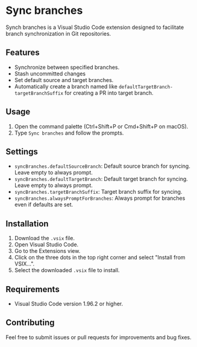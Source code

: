 # Sync branches

Synch branches is a Visual Studio Code extension designed to facilitate branch synchronization in Git repositories.

## Features

- Synchronize between specified branches.
- Stash uncommitted changes
- Set default source and target branches.
- Automatically create a branch named like `defaultTargetBranch-targetBranchSuffix` for creating a PR into target branch.

## Usage

1. Open the command palette (Ctrl+Shift+P or Cmd+Shift+P on macOS).
2. Type `Sync branches` and follow the prompts.

## Settings

- `syncBranches.defaultSourceBranch`: Default source branch for syncing. Leave empty to always prompt.
- `syncBranches.defaultTargetBranch`: Default target branch for syncing. Leave empty to always prompt.
- `syncBranches.targetBranchSuffix`: Target branch suffix for syncing.
- `syncBranches.alwaysPromptForBranches`: Always prompt for branches even if defaults are set.

## Installation

1. Download the `.vsix` file.
2. Open Visual Studio Code.
3. Go to the Extensions view.
4. Click on the three dots in the top right corner and select "Install from VSIX...".
5. Select the downloaded `.vsix` file to install.

## Requirements

- Visual Studio Code version 1.96.2 or higher.

## Contributing

Feel free to submit issues or pull requests for improvements and bug fixes.
